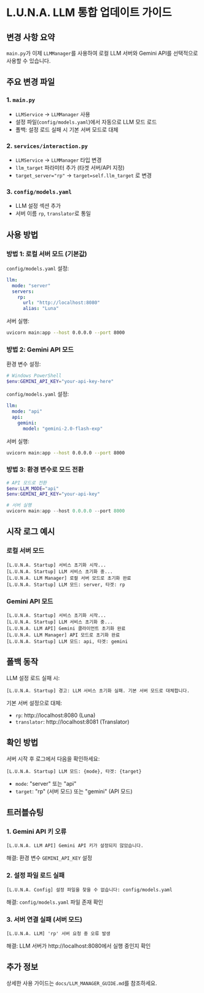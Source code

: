 # L.U.N.A. LLM 통합 업데이트 가이드

## 변경 사항 요약

`main.py`가 이제 `LLMManager`를 사용하여 로컬 LLM 서버와 Gemini API를 선택적으로 사용할 수 있습니다.

## 주요 변경 파일

### 1. `main.py`
- `LLMService` → `LLMManager` 사용
- 설정 파일(`config/models.yaml`)에서 자동으로 LLM 모드 로드
- 폴백: 설정 로드 실패 시 기본 서버 모드로 대체

### 2. `services/interaction.py`
- `LLMService` → `LLMManager` 타입 변경
- `llm_target` 파라미터 추가 (타겟 서버/API 지정)
- `target_server="rp"` → `target=self.llm_target` 로 변경

### 3. `config/models.yaml`
- LLM 설정 섹션 추가
- 서버 이름 `rp`, `translator`로 통일

## 사용 방법

### 방법 1: 로컬 서버 모드 (기본값)

`config/models.yaml` 설정:
```yaml
llm:
  mode: "server"
  servers:
    rp:
      url: "http://localhost:8080"
      alias: "Luna"
```

서버 실행:
```bash
uvicorn main:app --host 0.0.0.0 --port 8000
```

### 방법 2: Gemini API 모드

환경 변수 설정:
```powershell
# Windows PowerShell
$env:GEMINI_API_KEY="your-api-key-here"
```

`config/models.yaml` 설정:
```yaml
llm:
  mode: "api"
  api:
    gemini:
      model: "gemini-2.0-flash-exp"
```

서버 실행:
```bash
uvicorn main:app --host 0.0.0.0 --port 8000
```

### 방법 3: 환경 변수로 모드 전환

```powershell
# API 모드로 전환
$env:LLM_MODE="api"
$env:GEMINI_API_KEY="your-api-key"

# 서버 실행
uvicorn main:app --host 0.0.0.0 --port 8000
```

## 시작 로그 예시

### 로컬 서버 모드
```
[L.U.N.A. Startup] 서비스 초기화 시작...
[L.U.N.A. Startup] LLM 서비스 초기화 중...
[L.U.N.A. LLM Manager] 로컬 서버 모드로 초기화 완료
[L.U.N.A. Startup] LLM 모드: server, 타겟: rp
```

### Gemini API 모드
```
[L.U.N.A. Startup] 서비스 초기화 시작...
[L.U.N.A. Startup] LLM 서비스 초기화 중...
[L.U.N.A. LLM API] Gemini 클라이언트 초기화 완료
[L.U.N.A. LLM Manager] API 모드로 초기화 완료
[L.U.N.A. Startup] LLM 모드: api, 타겟: gemini
```

## 폴백 동작

LLM 설정 로드 실패 시:
```
[L.U.N.A. Startup] 경고: LLM 서비스 초기화 실패. 기본 서버 모드로 대체합니다.
```

기본 서버 설정으로 대체:
- `rp`: http://localhost:8080 (Luna)
- `translator`: http://localhost:8081 (Translator)

## 확인 방법

서버 시작 후 로그에서 다음을 확인하세요:
```
[L.U.N.A. Startup] LLM 모드: {mode}, 타겟: {target}
```

- `mode`: "server" 또는 "api"
- `target`: "rp" (서버 모드) 또는 "gemini" (API 모드)

## 트러블슈팅

### 1. Gemini API 키 오류
```
[L.U.N.A. LLM API] Gemini API 키가 설정되지 않았습니다.
```
해결: 환경 변수 `GEMINI_API_KEY` 설정

### 2. 설정 파일 로드 실패
```
[L.U.N.A. Config] 설정 파일을 찾을 수 없습니다: config/models.yaml
```
해결: `config/models.yaml` 파일 존재 확인

### 3. 서버 연결 실패 (서버 모드)
```
[L.U.N.A. LLM] 'rp' 서버 요청 중 오류 발생
```
해결: LLM 서버가 http://localhost:8080에서 실행 중인지 확인

## 추가 정보

상세한 사용 가이드는 `docs/LLM_MANAGER_GUIDE.md`를 참조하세요.
